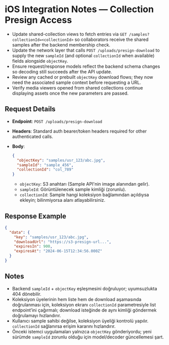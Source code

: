 # iOS Integration Notes — Collection Presign Access

- Update shared-collection views to fetch entries via `GET /samples?collectionId=<collectionId>` so collaborators receive the shared samples after the backend membership check.
- Update the network layer that calls `POST /uploads/presign-download` to supply the new `sampleId` (and optional `collectionId` when available) fields alongside `objectKey`.
- Ensure request/response models reflect the backend schema changes so decoding still succeeds after the API update.
- Review any cached or prebuilt `objectKey` download flows; they now need the associated sample context before requesting a URL.
- Verify media viewers opened from shared collections continue displaying assets once the new parameters are passed.

## Request Details

- **Endpoint**: `POST /uploads/presign-download`
- **Headers**: Standard auth bearer/token headers required for other authenticated calls.
- **Body**:

  ```json
  {
    "objectKey": "samples/usr_123/abc.jpg",
    "sampleId": "sample_456",
    "collectionId": "col_789"
  }
  ```

  - `objectKey`: S3 anahtarı (Sample API'nin image alanından gelir).
  - `sampleId`: Görüntülenecek sample kimliği (zorunlu).
  - `collectionId`: Sample hangi koleksiyon bağlamından açıldıysa ekleyin; bilinmiyorsa alanı atlayabilirsiniz.

## Response Example

```json
{
  "data": {
    "key": "samples/usr_123/abc.jpg",
    "downloadUrl": "https://s3-presign-url...",
    "expiresIn": 900,
    "expiresAt": "2024-06-15T12:34:56.000Z"
  }
}
```

## Notes

- Backend `sampleId` + `objectKey` eşleşmesini doğruluyor; uyumsuzlukta 404 dönebilir.
- Koleksiyon üyelerinin hem liste hem de download aşamasında doğrulanması için, koleksiyon ekranı `collectionId` parametresiyle list endpoint’ini çağırmalı; download isteğinde de aynı kimliği göndermek doğrulamayı hızlandırır.
- Kullanıcı sample sahibi değilse, koleksiyon üyeliği kontrolü yapılır. `collectionId` sağlanırsa erişim kararını hızlandırır.
- Önceki istemci uygulamaları yalnızca `objectKey` gönderiyordu; yeni sürümde `sampleId` zorunlu olduğu için model/decoder güncellemesi şart.
